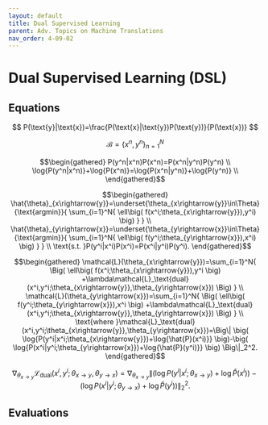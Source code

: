 ```yaml
---
layout: default
title: Dual Supervised Learning
parent: Adv. Topics on Machine Translations
nav_order: 4-09-02
---
```


# Dual Supervised Learning \(DSL\)

## Equations

$$
P(\text{y}|\text{x})=\frac{P(\text{x}|\text{y})P(\text{y})}{P(\text{x})}
$$

$$
\mathcal{B}=\{x^n,y^n\}_{n=1}^N
$$

$$\begin{gathered}
P(y^n|x^n)P(x^n)=P(x^n|y^n)P(y^n) \\
\log{P(y^n|x^n)}+\log{P(x^n)}=\log{P(x^n|y^n)}+\log{P(y^n)} \\
\end{gathered}$$

$$\begin{gathered}
\hat{\theta}_{x\rightarrow{y}}=\underset{\theta_{x\rightarrow{y}}\in\Theta}{\text{argmin}}{
    \sum_{i=1}^N{
        \ell\big(
            f(x^i;\theta_{x\rightarrow{y}}),y^i)
        \big)
    }
} \\
\hat{\theta}_{y\rightarrow{x}}=\underset{\theta_{y\rightarrow{x}}\in\Theta}{\text{argmin}}{
    \sum_{i=1}^N{
        \ell\big(
            f(y^i;\theta_{y\rightarrow{x}}),x^i)
        \big)
    }
} \\
\text{s.t. }P(y^i|x^i)P(x^i)=P(x^i|y^i)P(y^i).
\end{gathered}$$

$$\begin{gathered}
\mathcal{L}(\theta_{x\rightarrow{y}})=\sum_{i=1}^N{
    \Big(
        \ell\big(
            f(x^i;\theta_{x\rightarrow{y}}),y^i
        \big)
        +\lambda\mathcal{L}_\text{dual}(x^i,y^i;\theta_{x\rightarrow{y}},\theta_{y\rightarrow{x}})
    \Big)
} \\
\mathcal{L}(\theta_{y\rightarrow{x}})=\sum_{i=1}^N{
    \Big(
        \ell\big(
            f(y^i;\theta_{y\rightarrow{x}}),x^i
        \big)
        +\lambda\mathcal{L}_\text{dual}(x^i,y^i;\theta_{x\rightarrow{y}},\theta_{y\rightarrow{x}})
    \Big)
} \\
\text{where }\mathcal{L}_\text{dual}(x^i,y^i;\theta_{x\rightarrow{y}},\theta_{y\rightarrow{x}})=\Big\|
    \big(
        \log{P(y^i|x^i;\theta_{x\rightarrow{y}})+\log{\hat{P}(x^i)}}
    \big)-\big(
        \log{P(x^i|y^i;\theta_{y\rightarrow{x}})+\log{\hat{P}(y^i)}}
    \big)
\Big\|_2^2.
\end{gathered}$$

$$
\nabla_{\theta_{x\rightarrow{y}}}\mathcal{L}_\text{dual}(x^i,y^i;\theta_{x\rightarrow{y}},\theta_{y\rightarrow{x}})=\nabla_{\theta_{x\rightarrow{y}}}\Big\|
    \big(
        \log{P(y^i|x^i;\theta_{x\rightarrow{y}})+\log{\hat{P}(x^i)}}
    \big)-\big(
        \log{P(x^i|y^i;\theta_{y\rightarrow{x}})+\log{\hat{P}(y^i)}}
    \big)
\Big\|_2^2.
$$

## Evaluations
